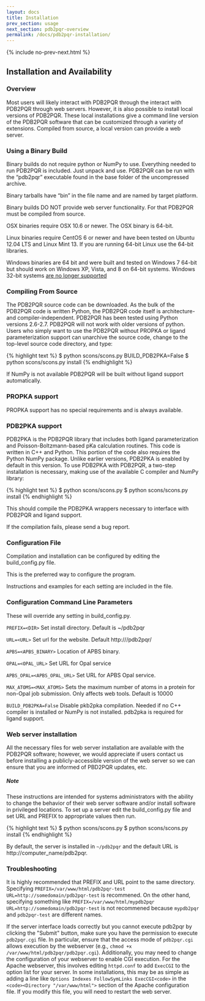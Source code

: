 ```yaml
---
layout: docs
title: Installation
prev_section: usage
next_section: pdb2pqr-overview
permalink: /docs/pdb2pqr-installation/
---
```



{% include no-prev-next.html %}



<h2>Installation and Availability</h2>

### Overview

Most users will likely interact with PDB2PQR through the interact with PDB2PQR through web servers.  However, it is also possible to install local versions of PDB2PQR. These local installations give a command line version of the PDB2PQR software that can be customized through a variety of extensions. Compiled from source, a local version can provide a web server.

### Using a Binary Build

Binary builds do not require python or NumPy to use. Everything needed to run PDB2PQR is included. Just unpack and use. PDB2PQR can be run with the “pdb2pqr” executable found in the base folder of the uncompressed archive.

Binary tarballs have “bin” in the file name and are named by target platform.

Binary builds DO NOT provide web server functionality. For that PDB2PQR must be compiled from source.

OSX binaries require OSX 10.6 or newer. The OSX binary is 64-bit.

Linux binaries require CentOS 6 or newer and have been tested on Ubuntu 12.04 LTS and Linux Mint 13. If you are running 64-bit Linux use the 64-bit libraries.

Windows binaries are 64 bit and were built and tested on Windows 7 64-bit but should work on Windows XP, Vista, and 8 on 64-bit systems. Windows 32-bit systems [are no longer supported]({{site.baseurl}}/news/2014/12/27/PDB2PQR-2.0/)

### Compiling From Source

The PDB2PQR source code can be downloaded. As the bulk of the PDB2PQR code is written Python, the PDB2PQR code itself is architecture- and compiler-independent. PDB2PQR has been tested using Python versions 2.6-2.7. PDB2PQR will not work with older versions of python. Users who simply want to use the PDB2PQR without PROPKA or ligand parameterization support can unarchive the source code, change to the top-level source code directory, and type:

{% highlight text %}
$ python scons/scons.py BUILD_PDB2PKA=False 
$ python scons/scons.py install
{% endhighlight %}

If NumPy is not available PDB2PQR will be built without ligand support automatically.



### PROPKA support

PROPKA support has no special requirements and is always available.

### PDB2PKA support

PDB2PKA is the PDB2PQR library that includes both ligand parameterization and Poisson-Boltzmann-based pKa calculation routines. This code is written in C++ and Python. This portion of the code also requires the Python NumPy package. Unlike earlier versions, PDB2PKA is enabled by default in this version. To use PDB2PKA with PDB2PQR, a two-step installation is necessary, making use of the available C compiler and NumPy library:

{% highlight text %}
$ python scons/scons.py 
$ python scons/scons.py install
{% endhighlight %}

This should compile the PDB2PKA wrappers necessary to interface with PDB2PQR and ligand support.

If the compilation fails, please send a bug report.

### Configuration File

Compilation and installation can be configured by editing the build_config.py file.

This is the preferred way to configure the program. 

Instructions and examples for each setting are included in the file.

### Configuration Command Line Parameters

These will override any setting in build_config.py.

`PREFIX=<DIR>` Set install directory. Default is ~/pdb2pqr

`URL=<URL>` Set url for the website.  Default http://<COMPUTER NAME>/pdb2pqr/

`APBS=<APBS_BINARY>` Location of APBS binary.

`OPAL=<OPAL_URL>` Set URL for Opal service

`APBS_OPAL=<APBS_OPAL_URL>` Set URL for APBS Opal service.

`MAX_ATOMS=<MAX_ATOMS>` Sets the maximum number of atoms in a protein for non-Opal job submission. Only affects web tools. Default is 10000

`BUILD_PDB2PKA=False` Disable pkb2pka compilation. Needed if no C++ compiler is installed or NumPy is not installed. pdb2pka is required for ligand support.

### Web server installation

All the necessary files for web server installation are available with the PDB2PQR software; however, we would appreciate if users contact us before installing a publicly-accessible version of the web server so we can ensure that you are informed of PBD2PQR updates, etc.

<div class="note">
	<h5>Note</h5>
	<p>These instructions are intended for systems administrators with the ability to change the behavior of their web server software and/or install software in privileged locations. To set up a server edit the build_config.py file and set URL and PREFIX to appropriate values then run.</p>
</div>
{% highlight text %}
$ python scons/scons.py 
$ python scons/scons.py install
{% endhighlight %}

By default, the server is installed in `~/pdb2pqr` and the default URL is http://computer_name/pdb2pqr.

### Troubleshooting

It is highly recommended that PREFIX and URL point to the same directory. Specifying `PREFIX=/var/www/html/pdb2pqr-test URL=http://somedomain/pdb2pqr-test` is recommened. On the other hand, specifying something like `PREFIX=/var/www/html/mypdb2pqr URL=http://somedomain/pdb2pqr-test` is not recommened because `mypdb2pqr` and `pdb2pqr-test` are different names.

If the server interface loads correctly but you cannot execute pdb2pqr by clicking the "Submit" button, make sure you have the permission to execute `pdb2pqr.cgi` file. In particular, ensure that the access mode of `pdb2pqr.cgi` allows execution by the webserver (e.g., `chmod +x /var/www/html/pdb2pqr/pdb2pqr.cgi`). Additionally, you may need to change the configuration of your webserver to enable CGI execution. For the Apache webserver, this involves editing `httpd.conf` to add `ExecCGI` to the option list for your server. In some installations, this may be as simple as adding a line like `Options Indexes FollowSymLinks ExecCGI<code>` in the `<code><Directory "/var/www/html">` section of the Apache configuration file. If you modify this file, you will need to restart the web server.



